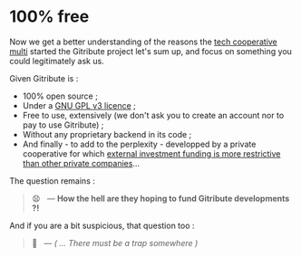 # 100% free

<!-- 🚧  &nbsp; `Redaction in progress...` -->

Now we get a better understanding of the reasons the [tech cooperative multi](https://multi.coop) started the Gitribute project let's sum up, and focus on something you could legitimately ask us.

Given Gitribute is :

- 100% open source ;
- Under a [GNU GPL v3 licence](/software) ;
- Free to use, extensively (we don't ask you to create an account nor to pay to use Gitribute) ;
- Without any proprietary backend in its code ;
- And finally - to add to the perplexity - developped by a private cooperative for which [external investment funding is more restrictive than other private companies](https://www.cairn.info/revue-des-sciences-de-gestion-2011-3-page-97.htm)...

The question remains :

> 😧 &nbsp; — **How the hell are they hoping to fund Gitribute developments ?!**

And if you are a bit suspicious, that question too :

> 🤔 &nbsp; — _( ... There must be a trap somewhere )_
